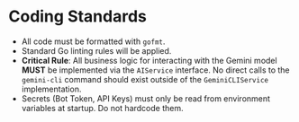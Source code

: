 # Coding Standards

  * All code must be formatted with `gofmt`.
  * Standard Go linting rules will be applied.
  * **Critical Rule**: All business logic for interacting with the Gemini model **MUST** be implemented via the `AIService` interface. No direct calls to the `gemini-cli` command should exist outside of the `GeminiCLIService` implementation.
  * Secrets (Bot Token, API Keys) must only be read from environment variables at startup. Do not hardcode them.